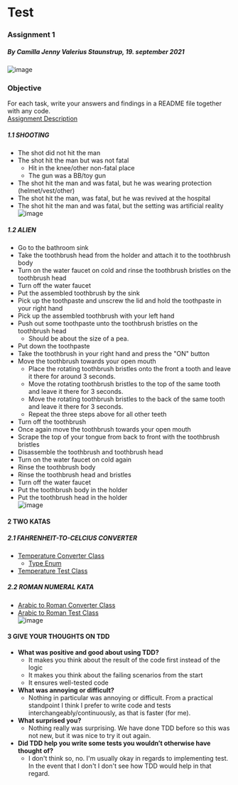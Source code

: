# Test
### Assignment 1
##### By Camilla Jenny Valerius Staunstrup, 19. september 2021  
![image](https://user-images.githubusercontent.com/35559774/132123870-4d9d914d-a1e4-48c8-af9f-bd879fb7abc4.png)
### Objective
For each task, write your answers and findings in a README file together with any
code.  
[Assignment Description](https://github.com/Castau/2nd_semester_individual_assignments/blob/main/test/One/assignment-01-description.pdf)

##### 1.1 SHOOTING
- The shot did not hit the man
- The shot hit the man but was not fatal
  - Hit in the knee/other non-fatal place 
  - The gun was a BB/toy gun 
- The shot hit the man and was fatal, but he was wearing protection (helmet/vest/other) 
- The shot hit the man, was fatal, but he was revived at the hospital
- The shot hit the man and was fatal, but the setting was artificial reality  
![image](https://user-images.githubusercontent.com/35559774/132123870-4d9d914d-a1e4-48c8-af9f-bd879fb7abc4.png)
##### 1.2 ALIEN
- Go to the bathroom sink
- Take the toothbrush head from the holder and attach it to the toothbrush body
- Turn on the water faucet  on cold and rinse the toothbrush bristles on the toothbrush head
- Turn off the water faucet
- Put the assembled toothbrush by the sink
- Pick up the toothpaste and unscrew the lid and hold the toothpaste in your right hand
- Pick up the assembled toothbrush with your left hand
- Push out some toothpaste unto the toothbrush bristles on the toothbrush head
	- Should be about the size of a pea.
- Put down the toothpaste
- Take the toothbrush in your right hand and press the "ON" button
- Move the toothbrush towards your open mouth 
  - Place the rotating toothbrush bristles onto the front a tooth and leave it there for around 3 seconds.
  - Move the rotating toothbrush bristles to the top of the same tooth and leave it there for 3 seconds.
  - Move the rotating toothbrush bristles to the back of the same tooth and leave it there for 3 seconds.
  - Repeat the three steps above for all other teeth
- Turn off the toothbrush
- Once again move the toothbrush towards your open mouth 
- Scrape the top of your tongue from back to front with the toothbrush bristles
- Disassemble the toothbrush and toothbrush head
- Turn on the water faucet on cold again
- Rinse the toothbrush body 
- Rinse the toothbrush head and bristles
- Turn off the water faucet
- Put the toothbrush body in the holder
- Put the toothbrush head in the holder  
![image](https://user-images.githubusercontent.com/35559774/132123870-4d9d914d-a1e4-48c8-af9f-bd879fb7abc4.png)

#### 2 TWO KATAS
##### 2.1 FAHRENHEIT-TO-CELCIUS CONVERTER
- [Temperature Converter Class](https://github.com/Castau/2nd_semester_individual_assignments/blob/main/test/One/src/main/java/ConvertTemperature.java)  
  - [Type Enum](https://github.com/Castau/2nd_semester_individual_assignments/blob/main/test/One/src/main/java/FromTempType.java)
- [Temperature Test Class](https://github.com/Castau/2nd_semester_individual_assignments/blob/main/test/One/src/test/java/TemperatureTest.java)  
  

##### 2.2 ROMAN NUMERAL KATA
- [Arabic to Roman Converter Class](https://github.com/Castau/2nd_semester_individual_assignments/blob/main/test/One/src/main/java/ConvertRomanNumber.java)  
- [Arabic to Roman Test Class](https://github.com/Castau/2nd_semester_individual_assignments/blob/main/test/One/src/test/java/RomanTest.java)   
![image](https://user-images.githubusercontent.com/35559774/132123870-4d9d914d-a1e4-48c8-af9f-bd879fb7abc4.png)

#### 3 GIVE YOUR THOUGHTS ON TDD
- **What was positive and good about using TDD?**
  - It makes you think about the result of the code first instead of the logic
  - It makes you think about the failing scenarios from the start
  - It ensures well-tested code
- **What was annoying or difficult?**
	- Nothing in particular was annoying or difficult. From a practical standpoint I think I prefer to write code and tests interchangeably/continuously, as that is faster (for me). 
- **What surprised you?**
	- Nothing really was surprising. We have done TDD before so this was not new, but it was nice to try it out again.
- **Did TDD help you write some tests you wouldn’t otherwise have thought of?**
	- I don't think so, no. I'm usually okay in regards to implementing test. In the event that I don't I don't see how TDD would help in that regard. 
